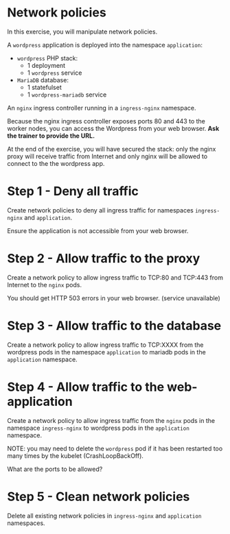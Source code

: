 # Network policies

In this exercise, you will manipulate network policies.

A `wordpress` application is deployed into the namespace `application`:
* `wordpress` PHP stack:
  * 1 deployment
  * 1 `wordpress` service
* `MariaDB` database:
  * 1 statefulset
  * 1 `wordpress-mariadb` service 

An `nginx` ingress controller running in a `ingress-nginx` namespace.

Because the nginx ingress controller exposes ports 80 and 443 to the worker nodes, you can access the Wordpress from your web browser. **Ask the trainer to provide the URL.**

At the end of the exercise, you will have secured the stack: only the nginx proxy will receive traffic from Internet and only nginx will be allowed to connect to the the wordpress app.

# Step 1 - Deny all traffic

Create network policies to deny all ingress traffic for namespaces `ingress-nginx` and `application`.

Ensure the application is not accessible from your web browser.
# Step 2 - Allow traffic to the proxy

Create a network policy to allow ingress traffic to TCP:80 and TCP:443 from Internet to the `nginx` pods.

You should get HTTP 503 errors in your web browser. (service unavailable)

# Step 3 - Allow traffic to the database

Create a network policy to allow ingress traffic to TCP:XXXX from the wordpress pods in the namespace `application` to mariadb pods in the `application` namespace.
# Step 4 - Allow traffic to the web-application

Create a network policy to allow ingress traffic from the `nginx` pods in the namespace `ingress-nginx` to wordpress pods in the `application` namespace.

NOTE: you may need to delete the `wordpress` pod if it has been restarted too many times by the kubelet (CrashLoopBackOff).

What are the ports to be allowed?

# Step 5 - Clean network policies

Delete all existing network policies in `ingress-nginx` and `application` namespaces.

